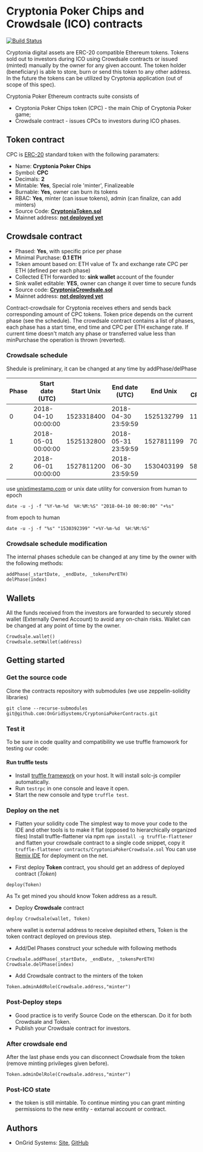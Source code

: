 # Cryptonia Poker Chips and Crowdsale (ICO) contracts
[![Build Status](https://travis-ci.org/OnGridSystems/CryptoniaPokerContracts.svg?branch=master)](https://travis-ci.org/OnGridSystems/CryptoniaPokerContracts)

Cryptonia digital assets are ERC-20 compatible Ethereum tokens. Tokens sold out to investors during ICO using Crowdsale 
contracts or issued (minted) manually by the owner for any given account. The token holder (beneficiary) is able to store, 
burn or send this token to any other address. In the future the tokens can be utilized by Cryptonia application (out of 
scope of this spec).

Cryptonia Poker Ethereum contracts suite consists of
* Cryptonia Poker Chips token (CPC) - the main Chip of Cryptonia Poker game;
* Crowdsale contract - issues CPCs to investors during ICO phases. 

## Token contract

CPC is [ERC-20](https://github.com/ethereum/EIPs/issues/20) standard token with the following paramaters:

- Name: **Cryptonia Poker Chips**
- Symbol: **CPC**
- Decimals: **2**
- Mintable: **Yes**, Special role 'minter', Finalizeable
- Burnable: **Yes**, owner can burn its tokens 
- RBAC: **Yes**, minter (can issue tokens), admin (can finalize, can add minters)
- Source Code: **[CryptoniaToken.sol](contracts/CryptoniaToken.sol)**
- Mainnet address: **[not deployed yet](https://etherscan.io/address/0x0)**

## Crowdsale contract

- Phased: **Yes**, with specific price per phase
- Minimal Purchase: **0.1 ETH**
- Token amount based on: ETH value of Tx and exchange rate CPC per ETH (defined per each phase)
- Collected ETH forwarded to: **sink wallet** account of the founder
- Sink wallet editable: **YES**, owner can change it over time to secure funds
- Source code: **[CryptoniaCrowdsale.sol](contracts/CryptoniaCrowdsale.sol)**
- Mainnet address: **[not deployed yet](https://etherscan.io/address/0x0)**

Contract-crowdsale for Cryptonia receives ethers and sends back corresponding amount of CPC tokens. 
Token price depends on the current phase (see the schedule).
The crowdsale contract contains a list of phases, each phase has a start time, end time and CPC per ETH exchange rate. 
If current time doesn't match any phase or transferred value less than minPurchase the operation is thrown (reverted).

### Crowdsale schedule
Shedule is preliminary, it can be changed at any time by addPhase/delPhase

| Phase | Start date (UTC)    | Start Unix | End date (UTC)      | End Unix   | Rate, CPC/ETH  |  
| ----- | ------------------- | ---------- | ------------------- | ---------- | -------------- |
| 0     | 2018-04-10 00:00:00 | 1523318400 | 2018-04-30 23:59:59 | 1525132799 |    11000.00    |
| 1     | 2018-05-01 00:00:00 | 1525132800 | 2018-05-31 23:59:59 | 1527811199 |     7000.00    |
| 2     | 2018-06-01 00:00:00 | 1527811200 | 2018-06-30 23:59:59 | 1530403199 |     5800.00    |

use [unixtimestamp.com](https://www.unixtimestamp.com/index.php) or unix date utility for conversion
from human to epoch
```
date -u -j -f "%Y-%m-%d  %H:%M:%S" "2018-04-10 00:00:00" "+%s"
```
from epoch to human
```
date -u -j -f "%s" "1530392399" "+%Y-%m-%d  %H:%M:%S"
```

### Crowdsale schedule modification

The internal phases schedule can be changed at any time by the owner with the following methods:
```
addPhase(_startDate, _endDate, _tokensPerETH)
delPhase(index)
```

## Wallets

All the funds received from the investors are forwarded to securely stored wallet (Externally Owned Account) 
to avoid any on-chain risks. Wallet can be changed at any point of time by the owner. 
```
Crowdsale.wallet()
Crowdsale.setWallet(address)
```

## Getting started
### Get the source code
Clone the contracts repository with submodules (we use zeppelin-solidity libraries)
```
git clone --recurse-submodules git@github.com:OnGridSystems/CryptoniaPokerContracts.git
```

### Test it
To be sure in code quality and compatibility we use truffle framowork for testing our code:

#### Run truffle tests
- Install [truffle framework](http://truffleframework.com) on your host. It will install solc-js compiler automatically.
- Run ```testrpc``` in one console and leave it open.
- Start the new console and type ```truffle test```.

### Deploy on the net

- Flatten your solidity code
The simplest way to move your code to the IDE and other tools is to make it flat (opposed to hierarchically organized files)
Install truffle-flattener via npm
```npm install -g truffle-flattener```
and flatten your crowdsale contract to a single code snippet, copy it
```truffle-flattener contracts/CryptoniaPokerCrowdsale.sol```
You can use [Remix IDE](http://remix.ethereum.org) for deployment on the net. 

- First deploy **Token** contract, you should get an address of deployed contract (*Token*)
```
deploy(Token)
```
As Tx get mined you should know Token address as a result.
- Deploy **Crowdsale** contract
```
deploy Crowdsale(wallet, Token)
```
where wallet is external address to receive depisited ethers, Token is the token contract deployed on previous step.

- Add/Del Phases
construct your schedule with following methods
```
Crowdsale.addPhase(_startDate, _endDate, _tokensPerETH)
Crowdsale.delPhase(index)
```
- Add Crowdsale contract to the minters of the token
```
Token.adminAddRole(Crowdsale.address,"minter")
```
### Post-Deploy steps
- Good practice is to verify Source Code on the etherscan. Do it for both Crowdsale and Token.
- Publish your Crowdsale contract for investors. 

### After crowdsale end
After the last phase ends you can disconnect Crowdsale from the token (remove minting privileges given before).
```
Token.adminDelRole(Crowdsale.address,"minter")
```

### Post-ICO state
* the token is still mintable. To continue minting you can grant minting permissions to
the new entity - extarnal account or contract.

## Authors
* OnGrid Systems: [Site](https://ongrid.pro), [GitHub](https://github.com/OnGridSystems/)